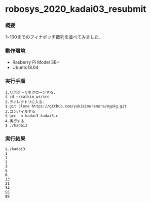 # robosys_2020_kadai03_resubmit
### 概要
1~100までのフィナボッチ数列を並べてみました.
### 動作環境
- Rasberry Pi Model 3B+
- Ubuntu18.04
### 実行手順
```
1.リポジトリをクローンする.
$ cd ~/catkin_ws/src
2.ディレクトリに入る.
$ git clone https://github.com/yukikimuramura/mypkg.git
3.コンパイルする
$ gcc -o kadai3 kadai3.c
4.実行する
$ ./kadai3
```
### 実行結果
```
$./kadai3
1
1
2
3
5
8
13
21
34
55
89
```
